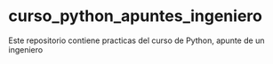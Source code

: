 # curso_python_apuntes_ingeniero
Este repositorio contiene practicas del curso de Python, apunte de un ingeniero
